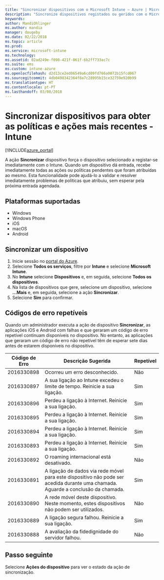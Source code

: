 ```yaml
---
title: "Sincronizar dispositivos com o Microsoft Intune – Azure | Microsoft Docs"
description: "Sincronize dispositivos registados ou geridos com o Microsoft Intune para obter as políticas e ações mais recentes. Inclui os passos para sincronizar através do portal do Azure e lista os códigos de erro que podem ser repetidos."
keywords: 
author: MandiOhlinger
ms.author: mandia
manager: dougeby
ms.date: 02/22/2018
ms.topic: article
ms.prod: 
ms.service: microsoft-intune
ms.technology: 
ms.assetid: 02ad249e-f098-421f-861f-6b2ff733ac7c
ms.suite: ems
ms.custom: intune-azure
ms.openlocfilehash: d2d13ce2ed06549a6cd09fd766a0072b15fcd067
ms.sourcegitcommit: 4db0498342364f8a7c28995b15ce32759e920b99
ms.translationtype: HT
ms.contentlocale: pt-PT
ms.lasthandoff: 03/08/2018
---
```

# <a name="sync-devices-to-get-the-latest-policies-and-actions---intune"></a>Sincronizar dispositivos para obter as políticas e ações mais recentes - Intune


[!INCLUDE[azure_portal](./includes/azure_portal.md)]

A ação **Sincronizar** dispositivo força o dispositivo selecionado a registar-se imediatamente com o Intune. Quando um dispositivo dá entrada, recebe imediatamente todas as ações ou políticas pendentes que foram atribuídas ao mesmo. Esta funcionalidade pode ajudá-lo a validar e resolver imediatamente problemas de políticas que atribuiu, sem esperar pela próxima entrada agendada.

## <a name="supported-platforms"></a>Plataformas suportadas

- Windows
- Windows Phone
- iOS
- macOS
- Android

## <a name="sync-a-device"></a>Sincronizar um dispositivo

1. Inicie sessão no [portal do Azure](https://portal.azure.com).
2. Selecione **Todos os serviços**, filtre por **Intune** e selecione **Microsoft Intune**. 
3. No **Intune** selecione **Dispositivos** e, em seguida, selecione **Todos os dispositivos**.
4. Na lista de dispositivos que gere, selecione um dispositivo, selecione **...Mais** e, em seguida, selecione a ação **Sincronizar**.
5. Selecione **Sim** para confirmar.


## <a name="retryable-error-codes"></a>Códigos de erro repetíveis

Quando um administrador executa a ação de dispositivo **Sincronizar**, as aplicações iOS e Android com falhas e que geraram um código de erro repetível continuam disponíveis no dispositivo. No entanto, as aplicações que geraram um código de erro não repetível têm de esperar sete dias antes de estarem disponíveis no dispositivo.


| Código de Erro  | Descrição Sugerida | Repetível |
|---|---|---|
| 2016330898 | Ocorreu um erro desconhecido. | Não |
| 2016330897 | A sua ligação ao Intune excedeu o limite de tempo. Reinicie a sua ligação. | Sim |
| 2016330896 | Perdeu a ligação à Internet. Reinicie a sua ligação. | Sim |
| 2016330895 | Perdeu a ligação à Internet. Reinicie a sua ligação. | Sim |
| 2016330894 | Perdeu a ligação à Internet. Reinicie a sua ligação. | Sim |
| 2016330893 | Perdeu a ligação à Internet. Reinicie a sua ligação. | Sim|
| 2016330892 | O roaming internacional está desativado. | Não|
| 2016330891 | A ligação de dados via rede móvel para este dispositivo não pode ser acedida durante uma chamada. Aguarde a conclusão da chamada. | Sim|
| 2016330890 | A rede móvel deste dispositivo. Neste momento, estes dispositivos não podem ser utilizados. | Não|
| 2016330889 | A ligação segura falhou. Reinicie a sua ligação. | Sim|
| 2016330888 | A avaliação da fidedignidade do servidor falhou. | Não|

## <a name="next-step"></a>Passo seguinte

Selecione **Ações do dispositivo** para ver o estado da ação de sincronização. 
